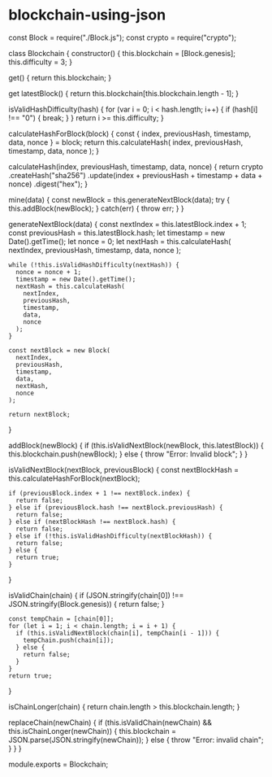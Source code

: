 # blockchain-using-json
const Block = require("./Block.js");
const crypto = require("crypto");

class Blockchain {
  constructor() {
    this.blockchain = [Block.genesis];
    this.difficulty = 3;
  }

  get() {
    return this.blockchain;
  }

  get latestBlock() {
    return this.blockchain[this.blockchain.length - 1];
  }

  isValidHashDifficulty(hash) {
    for (var i = 0; i < hash.length; i++) {
      if (hash[i] !== "0") {
        break;
      }
    }
    return i >= this.difficulty;
  }

  calculateHashForBlock(block) {
    const { index, previousHash, timestamp, data, nonce } = block;
    return this.calculateHash(
      index,
      previousHash,
      timestamp,
      data,
      nonce
    );
  }

  calculateHash(index, previousHash, timestamp, data, nonce) {
    return crypto
      .createHash("sha256")
      .update(index + previousHash + timestamp + data + nonce)
      .digest("hex");
  }

  mine(data) {
    const newBlock = this.generateNextBlock(data);
    try {
      this.addBlock(newBlock);
    } catch(err) {
      throw err;
    }
  }

  generateNextBlock(data) {
    const nextIndex = this.latestBlock.index + 1;
    const previousHash = this.latestBlock.hash;
    let timestamp = new Date().getTime();
    let nonce = 0;
    let nextHash = this.calculateHash(
      nextIndex,
      previousHash,
      timestamp,
      data,
      nonce
    );

    while (!this.isValidHashDifficulty(nextHash)) {
      nonce = nonce + 1;
      timestamp = new Date().getTime();
      nextHash = this.calculateHash(
        nextIndex,
        previousHash,
        timestamp,
        data,
        nonce
      );
    }

    const nextBlock = new Block(
      nextIndex,
      previousHash,
      timestamp,
      data,
      nextHash,
      nonce
    );

    return nextBlock;
  }

  addBlock(newBlock) {
    if (this.isValidNextBlock(newBlock, this.latestBlock)) {
      this.blockchain.push(newBlock);
    } else {
      throw "Error: Invalid block";
    }
  }

  isValidNextBlock(nextBlock, previousBlock) {
    const nextBlockHash = this.calculateHashForBlock(nextBlock);

    if (previousBlock.index + 1 !== nextBlock.index) {
      return false;
    } else if (previousBlock.hash !== nextBlock.previousHash) {
      return false;
    } else if (nextBlockHash !== nextBlock.hash) {
      return false;
    } else if (!this.isValidHashDifficulty(nextBlockHash)) {
      return false;
    } else {
      return true;
    }
  }

  isValidChain(chain) {
    if (JSON.stringify(chain[0]) !== JSON.stringify(Block.genesis)) {
      return false;
    }

    const tempChain = [chain[0]];
    for (let i = 1; i < chain.length; i = i + 1) {
      if (this.isValidNextBlock(chain[i], tempChain[i - 1])) {
        tempChain.push(chain[i]);
      } else {
        return false;
      }
    }
    return true;
  }

  isChainLonger(chain) {
    return chain.length > this.blockchain.length;
  }

  replaceChain(newChain) {
    if (this.isValidChain(newChain) && this.isChainLonger(newChain)) {
      this.blockchain = JSON.parse(JSON.stringify(newChain));
    } else {
      throw "Error: invalid chain";
    }
  }
}

module.exports = Blockchain;

